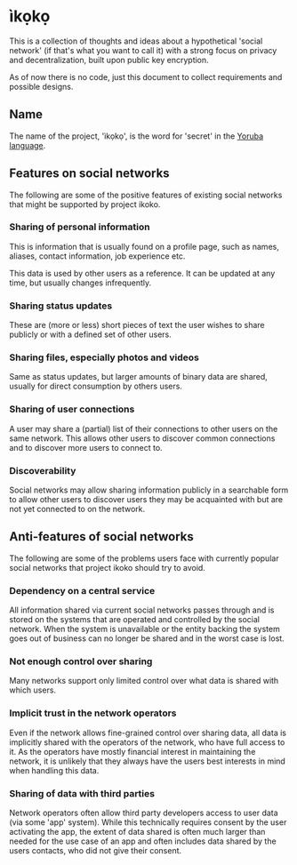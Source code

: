 &#00236;k&#07885;k&#07885;
=====

This is a collection of thoughts and ideas about a hypothetical
'social network' (if that's what you want to call it) with a strong
focus on privacy and decentralization, built upon public key
encryption.

As of now there is no code, just this document to collect requirements
and possible designs.

## Name

The name of the project, '&#00236;k&#07885;k&#07885;', is the word for
'secret' in the
[Yoruba language](http://en.wikipedia.org/wiki/Yoruba_language).

## Features on social networks

The following are some of the positive features of existing social
networks that might be supported by project ikoko.

### Sharing of personal information

This is information that is usually found on a profile page, such as
names, aliases, contact information, job experience etc.

This data is used by other users as a reference. It can be updated at
any time, but usually changes infrequently.

### Sharing status updates

These are (more or less) short pieces of text the user wishes to share
publicly or with a defined set of other users.

### Sharing files, especially photos and videos

Same as status updates, but larger amounts of binary data are shared,
usually for direct consumption by others users.

### Sharing of user connections

A user may share a (partial) list of their connections to other users
on the same network. This allows other users to discover common
connections and to discover more users to connect to.

### Discoverability

Social networks may allow sharing information publicly in a searchable
form to allow other users to discover users they may be acquainted
with but are not yet connected to on the network.

## Anti-features of social networks

The following are some of the problems users face with currently
popular social networks that project ikoko should try to avoid.

### Dependency on a central service

All information shared via current social networks passes through and
is stored on the systems that are operated and controlled by the
social network. When the system is unavailable or the entity backing
the system goes out of business can no longer be shared and in the
worst case is lost.

### Not enough control over sharing

Many networks support only limited control over what data is shared
with which users.

### Implicit trust in the network operators

Even if the network allows fine-grained control over sharing data, all
data is implicitly shared with the operators of the network, who have
full access to it. As the operators have mostly financial interest in
maintaining the network, it is unlikely that they always have the
users best interests in mind when handling this data.

### Sharing of data with third parties

Network operators often allow third party developers access to user
data (via some 'app' system). While this technically requires consent
by the user activating the app, the extent of data shared is often
much larger than needed for the use case of an app and often includes
data shared by the users contacts, who did not give their consent.
